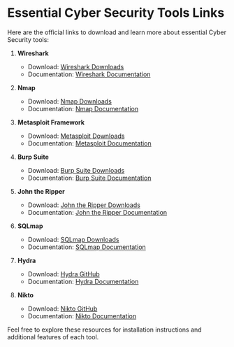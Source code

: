 # Essential Cyber Security Tools Links

Here are the official links to download and learn more about essential Cyber Security tools:

1. **Wireshark**
   - Download: [Wireshark Downloads](https://www.wireshark.org/download.html)
   - Documentation: [Wireshark Documentation](https://www.wireshark.org/docs/)

2. **Nmap**
   - Download: [Nmap Downloads](https://nmap.org/download.html)
   - Documentation: [Nmap Documentation](https://nmap.org/docs.html)

3. **Metasploit Framework**
   - Download: [Metasploit Downloads](https://www.metasploit.com/)
   - Documentation: [Metasploit Documentation](https://docs.metasploit.com/docs/)

4. **Burp Suite**
   - Download: [Burp Suite Downloads](https://portswigger.net/burp/communitydownload)
   - Documentation: [Burp Suite Documentation](https://portswigger.net/burp/documentation)

5. **John the Ripper**
   - Download: [John the Ripper Downloads](https://github.com/openwall/john)
   - Documentation: [John the Ripper Documentation](https://www.openwall.com/john/doc/)

6. **SQLmap**
   - Download: [SQLmap Downloads](https://sqlmap.org/)
   - Documentation: [SQLmap Documentation](https://github.com/sqlmapproject/sqlmap/wiki)

7. **Hydra**
   - Download: [Hydra GitHub](https://github.com/vanhauser-thc/thc-hydra)
   - Documentation: [Hydra Documentation](https://github.com/vanhauser-thc/thc-hydra/blob/master/README.md)

8. **Nikto**
   - Download: [Nikto GitHub](https://github.com/sullo/nikto)
   - Documentation: [Nikto Documentation](https://github.com/sullo/nikto/blob/master/README.md)

Feel free to explore these resources for installation instructions and additional features of each tool.
